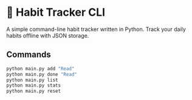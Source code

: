 
# 📆 Habit Tracker CLI

A simple command-line habit tracker written in Python. Track your daily habits offline with JSON storage.

## Commands

```bash
python main.py add "Read"
python main.py done "Read"
python main.py list
python main.py stats
python main.py reset
```
